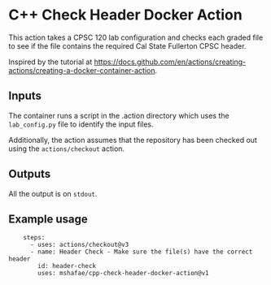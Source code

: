 # C++ Check Header Docker Action

This action takes a CPSC 120 lab configuration and checks each graded file to see if the file contains the required Cal State Fullerton CPSC header.

Inspired by the tutorial at https://docs.github.com/en/actions/creating-actions/creating-a-docker-container-action.

## Inputs

The container runs a script in the .action directory which uses the `lab_config.py` file to identify the input files.

Additionally, the action assumes that the repository has been checked out using the `actions/checkout` action.

## Outputs

All the output is on `stdout`.

## Example usage

```
    steps:
      - uses: actions/checkout@v3
      - name: Header Check - Make sure the file(s) have the correct header
        id: header-check
        uses: mshafae/cpp-check-header-docker-action@v1
```